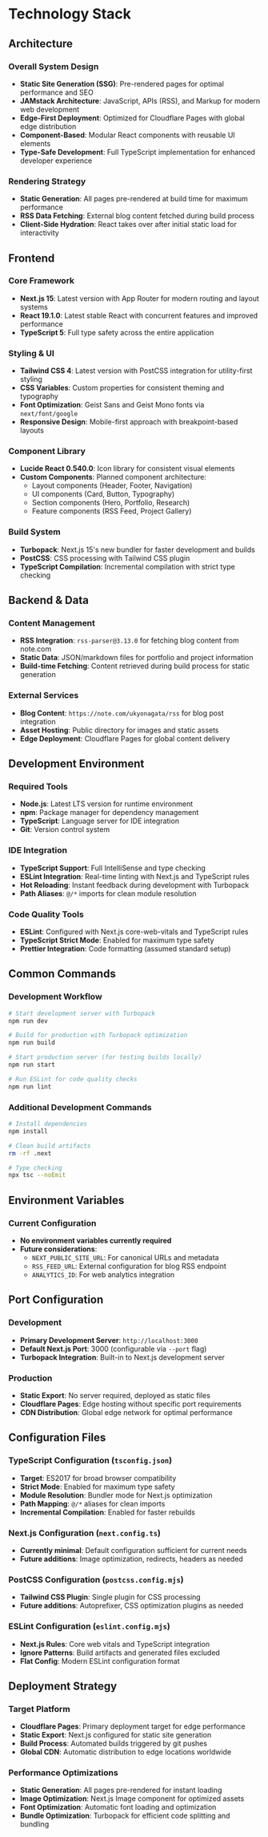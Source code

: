 # Technology Stack

## Architecture

### Overall System Design
- **Static Site Generation (SSG)**: Pre-rendered pages for optimal performance and SEO
- **JAMstack Architecture**: JavaScript, APIs (RSS), and Markup for modern web development
- **Edge-First Deployment**: Optimized for Cloudflare Pages with global edge distribution
- **Component-Based**: Modular React components with reusable UI elements
- **Type-Safe Development**: Full TypeScript implementation for enhanced developer experience

### Rendering Strategy
- **Static Generation**: All pages pre-rendered at build time for maximum performance
- **RSS Data Fetching**: External blog content fetched during build process
- **Client-Side Hydration**: React takes over after initial static load for interactivity

## Frontend

### Core Framework
- **Next.js 15**: Latest version with App Router for modern routing and layout systems
- **React 19.1.0**: Latest stable React with concurrent features and improved performance
- **TypeScript 5**: Full type safety across the entire application

### Styling & UI
- **Tailwind CSS 4**: Latest version with PostCSS integration for utility-first styling
- **CSS Variables**: Custom properties for consistent theming and typography
- **Font Optimization**: Geist Sans and Geist Mono fonts via `next/font/google`
- **Responsive Design**: Mobile-first approach with breakpoint-based layouts

### Component Library
- **Lucide React 0.540.0**: Icon library for consistent visual elements
- **Custom Components**: Planned component architecture:
  - Layout components (Header, Footer, Navigation)
  - UI components (Card, Button, Typography)
  - Section components (Hero, Portfolio, Research)
  - Feature components (RSS Feed, Project Gallery)

### Build System
- **Turbopack**: Next.js 15's new bundler for faster development and builds
- **PostCSS**: CSS processing with Tailwind CSS plugin
- **TypeScript Compilation**: Incremental compilation with strict type checking

## Backend & Data

### Content Management
- **RSS Integration**: `rss-parser@3.13.0` for fetching blog content from note.com
- **Static Data**: JSON/markdown files for portfolio and project information
- **Build-time Fetching**: Content retrieved during build process for static generation

### External Services
- **Blog Content**: `https://note.com/ukyonagata/rss` for blog post integration
- **Asset Hosting**: Public directory for images and static assets
- **Edge Deployment**: Cloudflare Pages for global content delivery

## Development Environment

### Required Tools
- **Node.js**: Latest LTS version for runtime environment
- **npm**: Package manager for dependency management
- **TypeScript**: Language server for IDE integration
- **Git**: Version control system

### IDE Integration
- **TypeScript Support**: Full IntelliSense and type checking
- **ESLint Integration**: Real-time linting with Next.js and TypeScript rules
- **Hot Reloading**: Instant feedback during development with Turbopack
- **Path Aliases**: `@/*` imports for clean module resolution

### Code Quality Tools
- **ESLint**: Configured with Next.js core-web-vitals and TypeScript rules
- **TypeScript Strict Mode**: Enabled for maximum type safety
- **Prettier Integration**: Code formatting (assumed standard setup)

## Common Commands

### Development Workflow
```bash
# Start development server with Turbopack
npm run dev

# Build for production with Turbopack optimization
npm run build

# Start production server (for testing builds locally)
npm run start

# Run ESLint for code quality checks
npm run lint
```

### Additional Development Commands
```bash
# Install dependencies
npm install

# Clean build artifacts
rm -rf .next

# Type checking
npx tsc --noEmit
```

## Environment Variables

### Current Configuration
- **No environment variables currently required**
- **Future considerations**:
  - `NEXT_PUBLIC_SITE_URL`: For canonical URLs and metadata
  - `RSS_FEED_URL`: External configuration for blog RSS endpoint
  - `ANALYTICS_ID`: For web analytics integration

## Port Configuration

### Development
- **Primary Development Server**: `http://localhost:3000`
- **Default Next.js Port**: 3000 (configurable via `--port` flag)
- **Turbopack Integration**: Built-in to Next.js development server

### Production
- **Static Export**: No server required, deployed as static files
- **Cloudflare Pages**: Edge hosting without specific port requirements
- **CDN Distribution**: Global edge network for optimal performance

## Configuration Files

### TypeScript Configuration (`tsconfig.json`)
- **Target**: ES2017 for broad browser compatibility
- **Strict Mode**: Enabled for maximum type safety
- **Module Resolution**: Bundler mode for Next.js optimization
- **Path Mapping**: `@/*` aliases for clean imports
- **Incremental Compilation**: Enabled for faster rebuilds

### Next.js Configuration (`next.config.ts`)
- **Currently minimal**: Default configuration sufficient for current needs
- **Future additions**: Image optimization, redirects, headers as needed

### PostCSS Configuration (`postcss.config.mjs`)
- **Tailwind CSS Plugin**: Single plugin for CSS processing
- **Future additions**: Autoprefixer, CSS optimization plugins as needed

### ESLint Configuration (`eslint.config.mjs`)
- **Next.js Rules**: Core web vitals and TypeScript integration
- **Ignore Patterns**: Build artifacts and generated files excluded
- **Flat Config**: Modern ESLint configuration format

## Deployment Strategy

### Target Platform
- **Cloudflare Pages**: Primary deployment target for edge performance
- **Static Export**: Next.js configured for static site generation
- **Build Process**: Automated builds triggered by git pushes
- **Global CDN**: Automatic distribution to edge locations worldwide

### Performance Optimizations
- **Static Generation**: All pages pre-rendered for instant loading
- **Image Optimization**: Next.js Image component for optimized assets
- **Font Optimization**: Automatic font loading and optimization
- **Bundle Optimization**: Turbopack for efficient code splitting and bundling